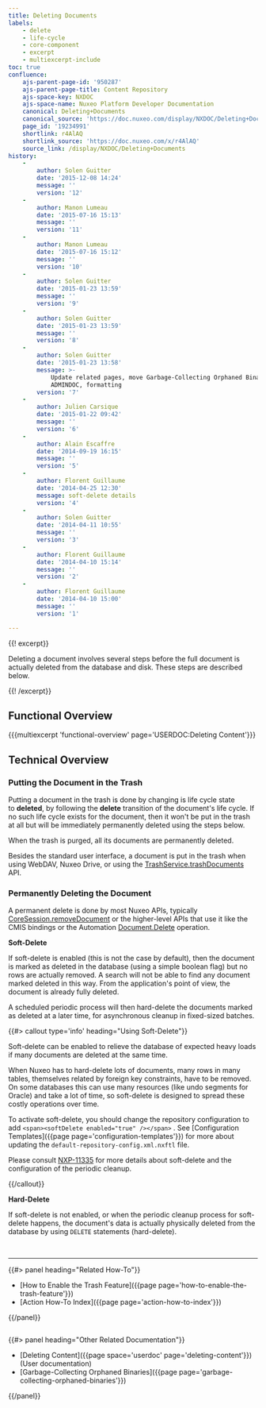 ```yaml
---
title: Deleting Documents
labels:
    - delete
    - life-cycle
    - core-component
    - excerpt
    - multiexcerpt-include
toc: true
confluence:
    ajs-parent-page-id: '950287'
    ajs-parent-page-title: Content Repository
    ajs-space-key: NXDOC
    ajs-space-name: Nuxeo Platform Developer Documentation
    canonical: Deleting+Documents
    canonical_source: 'https://doc.nuxeo.com/display/NXDOC/Deleting+Documents'
    page_id: '19234991'
    shortlink: r4AlAQ
    shortlink_source: 'https://doc.nuxeo.com/x/r4AlAQ'
    source_link: /display/NXDOC/Deleting+Documents
history:
    - 
        author: Solen Guitter
        date: '2015-12-08 14:24'
        message: ''
        version: '12'
    - 
        author: Manon Lumeau
        date: '2015-07-16 15:13'
        message: ''
        version: '11'
    - 
        author: Manon Lumeau
        date: '2015-07-16 15:12'
        message: ''
        version: '10'
    - 
        author: Solen Guitter
        date: '2015-01-23 13:59'
        message: ''
        version: '9'
    - 
        author: Solen Guitter
        date: '2015-01-23 13:59'
        message: ''
        version: '8'
    - 
        author: Solen Guitter
        date: '2015-01-23 13:58'
        message: >-
            Update related pages, move Garbage-Collecting Orphaned Binaries in
            ADMINDOC, formatting
        version: '7'
    - 
        author: Julien Carsique
        date: '2015-01-22 09:42'
        message: ''
        version: '6'
    - 
        author: Alain Escaffre
        date: '2014-09-19 16:15'
        message: ''
        version: '5'
    - 
        author: Florent Guillaume
        date: '2014-04-25 12:30'
        message: soft-delete details
        version: '4'
    - 
        author: Solen Guitter
        date: '2014-04-11 10:55'
        message: ''
        version: '3'
    - 
        author: Florent Guillaume
        date: '2014-04-10 15:14'
        message: ''
        version: '2'
    - 
        author: Florent Guillaume
        date: '2014-04-10 15:00'
        message: ''
        version: '1'

---
```

{{! excerpt}}

Deleting a document involves several steps before the full document is actually deleted from the database and disk. These steps are described below.

{{! /excerpt}}

## Functional Overview

{{{multiexcerpt 'functional-overview' page='USERDOC:Deleting Content'}}}

## Technical Overview

### Putting the Document in the Trash

Putting a document in the trash is done by changing is life cycle state to&nbsp;**deleted**, by following the&nbsp;**delete** transition of the document's life cycle. If no such life cycle exists for the document, then it won't be put in the trash at all but will be immediately permanently deleted using the steps below.

When the trash is purged, all its documents are permanently deleted.

Besides the standard user interface, a document is put in the trash when using WebDAV, Nuxeo Drive, or using the [TrashService.trashDocuments](http://community.nuxeo.com/api/nuxeo/release-5.8/javadoc/org/nuxeo/ecm/core/trash/TrashService.html#trashDocuments(java.util.List)) API.

### Permanently Deleting the Document

<span>A permanent delete is done by most Nuxeo APIs, typically [CoreSession.removeDocument](http://community.nuxeo.com/api/nuxeo/release-5.8/javadoc/org/nuxeo/ecm/core/api/CoreSession.html#removeDocument%28org.nuxeo.ecm.core.api.DocumentRef%29)&nbsp;or the higher-level APIs that use it like the CMIS bindings or the Automation [Document.Delete](http://explorer.nuxeo.org/nuxeo/site/distribution/current/viewOperation/Document.Delete) operation.</span>

**Soft-Delete**

If soft-delete is enabled (this is not the case by default), then the document is marked as deleted in the database (using a simple boolean flag) but no rows are actually removed. A search will not be able to find any document marked deleted in this way. From the application's point of view, the document is already fully deleted.

A scheduled periodic process will then hard-delete the documents marked as deleted at a later time, for asynchronous cleanup in fixed-sized batches.

{{#> callout type='info' heading="Using Soft-Delete"}}

Soft-delete can be enabled to relieve the database of expected heavy loads if many documents are deleted at the same time.

When Nuxeo has to hard-delete lots of documents, many rows in many tables, themselves related by foreign key constraints, have to be removed. On some databases this can use many resources (like undo segments for Oracle) and take a lot of time, so soft-delete is designed to spread these costly operations over time.

To activate soft-delete, you should change the repository configuration to add `<span><softDelete enabled="true" /></span>` . See [Configuration Templates]({{page page='configuration-templates'}}) for more about updating the `default-repository-config.xml.nxftl` file.

Please consult [NXP-11335](https://jira.nuxeo.com/browse/NXP-11335) for more details about soft-delete and the configuration of the periodic cleanup.

{{/callout}}

**Hard-Delete**

If soft-delete is not enabled, or when the periodic cleanup process for soft-delete happens, the document's data is actually physically deleted from the database by using `DELETE` statements (hard-delete).

&nbsp;

* * *

<div class="row" data-equalizer="" data-equalize-on="medium">

<div class="column medium-6">{{#> panel heading="Related How-To"}}

*   [How to Enable the Trash Feature]({{page page='how-to-enable-the-trash-feature'}})
*   [Action How-To Index]({{page page='action-how-to-index'}})

{{/panel}}</div>

<div class="column medium-6">{{#> panel heading="Other Related Documentation"}}

*   [Deleting Content]({{page space='userdoc' page='deleting-content'}}) (User documentation)
*   [Garbage-Collecting Orphaned Binaries]({{page page='garbage-collecting-orphaned-binaries'}})

{{/panel}}</div>

</div>